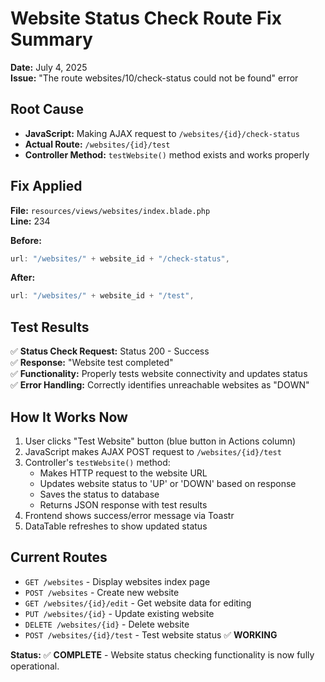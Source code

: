 # Website Status Check Route Fix Summary

**Date:** July 4, 2025  
**Issue:** "The route websites/10/check-status could not be found" error

## Root Cause
- **JavaScript:** Making AJAX request to `/websites/{id}/check-status`
- **Actual Route:** `/websites/{id}/test` 
- **Controller Method:** `testWebsite()` method exists and works properly

## Fix Applied
**File:** `resources/views/websites/index.blade.php`  
**Line:** 234

**Before:**
```javascript
url: "/websites/" + website_id + "/check-status",
```

**After:** 
```javascript
url: "/websites/" + website_id + "/test",
```

## Test Results
✅ **Status Check Request:** Status 200 - Success  
✅ **Response:** "Website test completed"  
✅ **Functionality:** Properly tests website connectivity and updates status  
✅ **Error Handling:** Correctly identifies unreachable websites as "DOWN"

## How It Works Now
1. User clicks "Test Website" button (blue button in Actions column)
2. JavaScript makes AJAX POST request to `/websites/{id}/test`
3. Controller's `testWebsite()` method:
   - Makes HTTP request to the website URL
   - Updates website status to 'UP' or 'DOWN' based on response
   - Saves the status to database
   - Returns JSON response with test results
4. Frontend shows success/error message via Toastr
5. DataTable refreshes to show updated status

## Current Routes
- `GET /websites` - Display websites index page
- `POST /websites` - Create new website  
- `GET /websites/{id}/edit` - Get website data for editing
- `PUT /websites/{id}` - Update existing website
- `DELETE /websites/{id}` - Delete website
- `POST /websites/{id}/test` - Test website status ✅ **WORKING**

**Status:** ✅ **COMPLETE** - Website status checking functionality is now fully operational.
